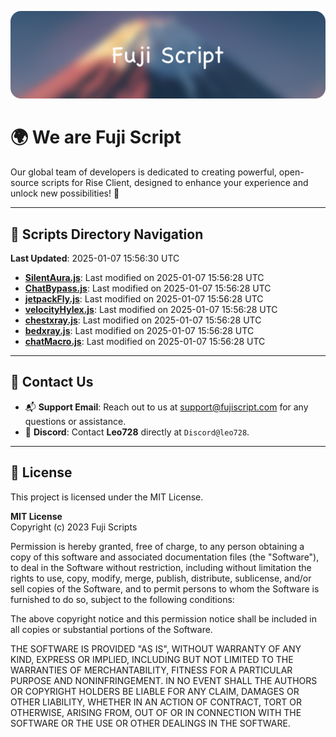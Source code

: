 ![Banner](.github/b.webp)

# 🌍 **We are Fuji Script**

Our global team of developers is dedicated to creating powerful, open-source scripts for Rise Client, designed to enhance your experience and unlock new possibilities! 🌟

---
<!-- SCRIPTS_NAVIGATION_START -->
## 📂 **Scripts Directory Navigation**

**Last Updated**: 2025-01-07 15:56:30 UTC

- **[SilentAura.js](scripts/SilentAura.js)**: Last modified on 2025-01-07 15:56:28 UTC
- **[ChatBypass.js](scripts/ChatBypass.js)**: Last modified on 2025-01-07 15:56:28 UTC
- **[jetpackFly.js](scripts/jetpackFly.js)**: Last modified on 2025-01-07 15:56:28 UTC
- **[velocityHylex.js](scripts/velocityHylex.js)**: Last modified on 2025-01-07 15:56:28 UTC
- **[chestxray.js](scripts/chestxray.js)**: Last modified on 2025-01-07 15:56:28 UTC
- **[bedxray.js](scripts/bedxray.js)**: Last modified on 2025-01-07 15:56:28 UTC
- **[chatMacro.js](scripts/chatMacro.js)**: Last modified on 2025-01-07 15:56:28 UTC

<!-- SCRIPTS_NAVIGATION_END -->

---

## 💬 **Contact Us**  
- 📬 **Support Email**: Reach out to us at [support@fujiscript.com](mailto:support@fujiscript.com) for any questions or assistance.  
- 💬 **Discord**: Contact **Leo728** directly at `Discord@leo728`.

---

## 📜 **License**

This project is licensed under the MIT License.  

**MIT License**  
Copyright (c) 2023 Fuji Scripts  

Permission is hereby granted, free of charge, to any person obtaining a copy of this software and associated documentation files (the "Software"), to deal in the Software without restriction, including without limitation the rights to use, copy, modify, merge, publish, distribute, sublicense, and/or sell copies of the Software, and to permit persons to whom the Software is furnished to do so, subject to the following conditions:  

The above copyright notice and this permission notice shall be included in all copies or substantial portions of the Software.  

THE SOFTWARE IS PROVIDED "AS IS", WITHOUT WARRANTY OF ANY KIND, EXPRESS OR IMPLIED, INCLUDING BUT NOT LIMITED TO THE WARRANTIES OF MERCHANTABILITY, FITNESS FOR A PARTICULAR PURPOSE AND NONINFRINGEMENT. IN NO EVENT SHALL THE AUTHORS OR COPYRIGHT HOLDERS BE LIABLE FOR ANY CLAIM, DAMAGES OR OTHER LIABILITY, WHETHER IN AN ACTION OF CONTRACT, TORT OR OTHERWISE, ARISING FROM, OUT OF OR IN CONNECTION WITH THE SOFTWARE OR THE USE OR OTHER DEALINGS IN THE SOFTWARE.  
